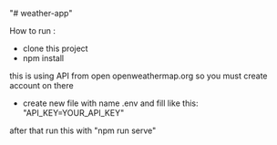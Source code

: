 "# weather-app" 

How to run :
- clone this project
- npm install

this is using API from open openweathermap.org so you must create account on there

- create new file with name .env and fill like this:
"API_KEY=YOUR_API_KEY"

after that run this with "npm run serve"